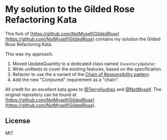 # My solution to the Gilded Rose Refactoring Kata
This fork of [https://github.com/NotMyself/GildedRose](https://github.com/NotMyself/GildedRose) contains
my solution the Gilded Rose Refactoring Kata.

This was my approach:

1. Moved UpdateQuantity to a dedicated class named `InventoryUpdater`
2. Write unittests to cover the existing features, based on the specification.
3. Refactor to use the a variant of the [Chain of Responsibility pattern](https://en.wikipedia.org/wiki/Chain-of-responsibility_pattern).
4. Add the new "Conjoured" requirement as a "chain".

All credit for an excellent kata goes to [@TerryHughes](https://twitter.com/TerryHughes) and [@NotMyself](https://twitter.com/NotMyself).
The original repository can be found at [https://github.com/NotMyself/GildedRose](https://github.com/NotMyself/GildedRose).

## License
MIT
